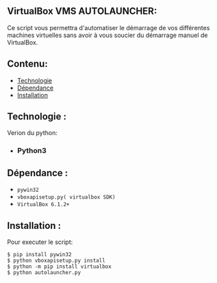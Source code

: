 ## VirtualBox VMS AUTOLAUNCHER:
Ce script vous permettra d'automatiser le démarrage de vos différentes machines virtuelles sans avoir à vous soucier du démarrage manuel de VirtualBox.

## Contenu:
* [Technologie](#Technologie)
* [Dépendance](#Dépendances)
* [Installation](#Installation)

## Technologie :
Verion du python:
- ### Python3

## Dépendance :
- `pywin32`
- `vboxapisetup.py( virtualbox SDK)`
- `VirtualBox 6.1.2+`

## Installation :

Pour executer le script:
```
$ pip install pywin32
$ python vboxapisetup.py install
$ python -m pip install virtualbox
$ python autolauncher.py
```
